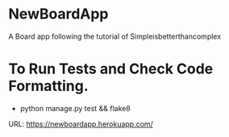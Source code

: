 # NewBoardApp
A Board app following the tutorial of Simpleisbetterthancomplex


# To Run Tests and Check Code Formatting.
* python manage.py test && flake8

URL: https://newboardapp.herokuapp.com/

